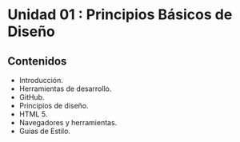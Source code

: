 # Unidad 01 : Principios Básicos de Diseño

## Contenidos 

* Introducción.
* Herramientas de desarrollo.
* GitHub.
* Principios de diseño.
* HTML 5.
* Navegadores y herramientas.
* Guias de Estilo.